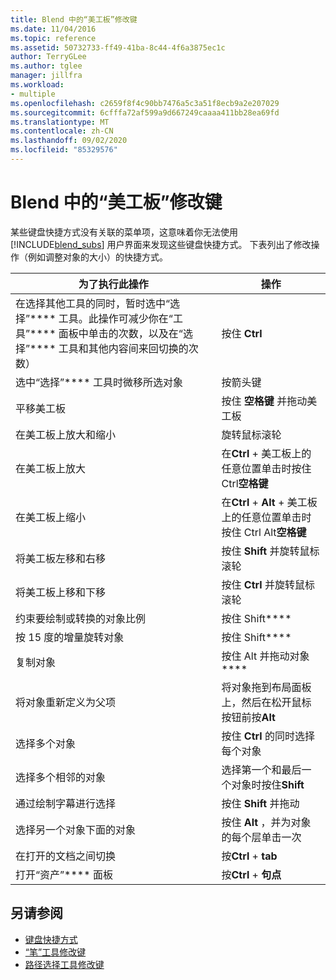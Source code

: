 ```yaml
---
title: Blend 中的“美工板”修改键
ms.date: 11/04/2016
ms.topic: reference
ms.assetid: 50732733-ff49-41ba-8c44-4f6a3875ec1c
author: TerryGLee
ms.author: tglee
manager: jillfra
ms.workload:
- multiple
ms.openlocfilehash: c2659f8f4c90bb7476a5c3a51f8ecb9a2e207029
ms.sourcegitcommit: 6cfffa72af599a9d667249caaaa411bb28ea69fd
ms.translationtype: MT
ms.contentlocale: zh-CN
ms.lasthandoff: 09/02/2020
ms.locfileid: "85329576"
---
```

# <a name="artboard-modifier-keys-in-blend"></a>Blend 中的“美工板”修改键
某些键盘快捷方式没有关联的菜单项，这意味着你无法使用 [!INCLUDE[blend_subs](../debugger/includes/blend_subs_md.md)] 用户界面来发现这些键盘快捷方式。 下表列出了修改操作（例如调整对象的大小）的快捷方式。

|为了执行此操作|操作|
| - |-------------|
|在选择其他工具的同时，暂时选中“选择”**** 工具。此操作可减少你在“工具”**** 面板中单击的次数，以及在“选择”**** 工具和其他内容间来回切换的次数）|按住 **Ctrl**|
|选中“选择”**** 工具时微移所选对象|按箭头键|
|平移美工板|按住 **空格键** 并拖动美工板|
|在美工板上放大和缩小|旋转鼠标滚轮|
|在美工板上放大|在**Ctrl** + 美工板上的任意位置单击时按住 Ctrl**空格键**|
|在美工板上缩小|在**Ctrl** + **Alt** + 美工板上的任意位置单击时按住 Ctrl Alt**空格键**|
|将美工板左移和右移|按住 **Shift** 并旋转鼠标滚轮|
|将美工板上移和下移|按住 **Ctrl** 并旋转鼠标滚轮|
|约束要绘制或转换的对象比例|按住 Shift****|
|按 15 度的增量旋转对象|按住 Shift****|
|复制对象|按住 Alt 并拖动对象****|
|将对象重新定义为父项|将对象拖到布局面板上，然后在松开鼠标按钮前按**Alt**|
|选择多个对象|按住 **Ctrl** 的同时选择每个对象|
|选择多个相邻的对象|选择第一个和最后一个对象时按住**Shift**|
|通过绘制字幕进行选择|按住 **Shift** 并拖动|
|选择另一个对象下面的对象|按住 **Alt** ，并为对象的每个层单击一次|
|在打开的文档之间切换|按**Ctrl** + **tab**|
|打开“资产”**** 面板|按**Ctrl** + **句点**|

## <a name="see-also"></a>另请参阅

- [键盘快捷方式](../xaml-tools/keyboard-shortcuts-in-blend.md)
- [“笔”工具修改键](../xaml-tools/pen-tool-modifier-keys-in-blend.md)
- [路径选择工具修改键](../xaml-tools/direct-selection-tool-modifier-keys-in-blend.md)
